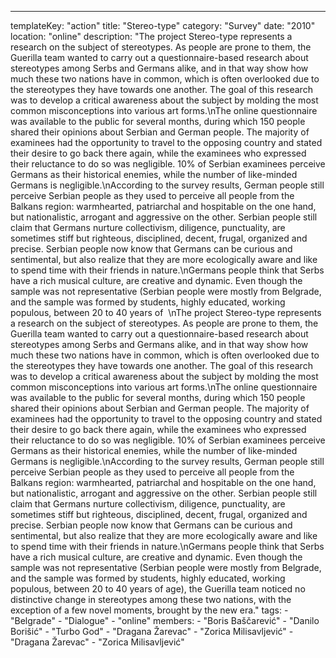 ---
  templateKey: "action"
  title: "Stereo-type"
  category: "Survey"
  date: "2010"
  location: "online"
  description: "The project Stereo-type represents a research on the subject of stereotypes. As people are prone to them, the Guerilla team wanted to carry out a questionnaire-based research about stereotypes among Serbs and Germans alike, and in that way show how much these two nations have in common, which is often overlooked due to the stereotypes they have towards one another. The goal of this research was to develop a critical awareness about the subject by molding the most common misconceptions into various art forms.\nThe online questionnaire was available to the public for several months, during which 150 people shared their opinions about Serbian and German people. The majority of examinees had the opportunity to travel to the opposing country and stated their desire to go back there again, while the examinees who expressed their reluctance to do so was negligible. 10% of Serbian examinees perceive Germans as their historical enemies, while the number of like-minded Germans is negligible.\nAccording to the survey results, German people still perceive Serbian people as they used to perceive all people from the Balkans region: warmhearted, patriarchal and hospitable on the one hand, but nationalistic, arrogant and aggressive on the other. Serbian people still claim that Germans nurture collectivism, diligence, punctuality, are sometimes stiff but righteous, disciplined, decent, frugal, organized and precise. Serbian people now know that Germans can be curious and sentimental, but also realize that they are more ecologically aware and like to spend time with their friends in nature.\nGermans people think that Serbs have a rich musical culture, are creative and dynamic. Even though the sample was not representative (Serbian people were mostly from Belgrade, and the sample was formed by students, highly educated, working populous, between 20 to 40 years of  \nThe project Stereo-type represents a research on the subject of stereotypes. As people are prone to them, the Guerilla team wanted to carry out a questionnaire-based research about stereotypes among Serbs and Germans alike, and in that way show how much these two nations have in common, which is often overlooked due to the stereotypes they have towards one another. The goal of this research was to develop a critical awareness about the subject by molding the most common misconceptions into various art forms.\nThe online questionnaire was available to the public for several months, during which 150 people shared their opinions about Serbian and German people. The majority of examinees had the opportunity to travel to the opposing country and stated their desire to go back there again, while the examinees who expressed their reluctance to do so was negligible. 10% of Serbian examinees perceive Germans as their historical enemies, while the number of like-minded Germans is negligible.\nAccording to the survey results, German people still perceive Serbian people as they used to perceive all people from the Balkans region: warmhearted, patriarchal and hospitable on the one hand, but nationalistic, arrogant and aggressive on the other. Serbian people still claim that Germans nurture collectivism, diligence, punctuality, are sometimes stiff but righteous, disciplined, decent, frugal, organized and precise. Serbian people now know that Germans can be curious and sentimental, but also realize that they are more ecologically aware and like to spend time with their friends in nature.\nGermans people think that Serbs have a rich musical culture, are creative and dynamic. Even though the sample was not representative (Serbian people were mostly from Belgrade, and the sample was formed by students, highly educated, working populous, between 20 to 40 years of age), the Guerilla team noticed no distinctive change in stereotypes among these two nations, with the exception of a few novel moments, brought by the new era."
  tags: 
    - "Belgrade"
    - "Dialogue"
    - "online"
  members: 
    - "Boris Baščarević"
    - "Danilo Borišić"
    - "Turbo God"
    - "Dragana Žarevac"
    - "Zorica Milisavljević"
    - "Dragana Žarevac"
    - "Zorica Milisavljević"
